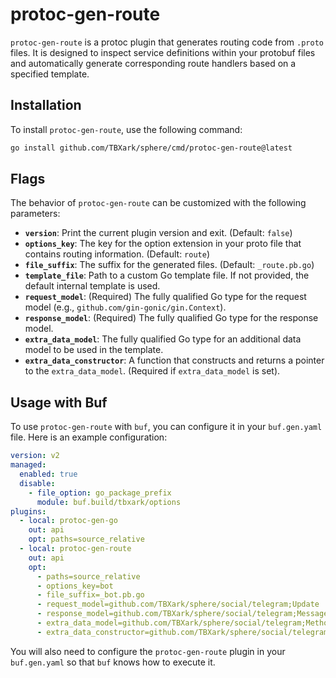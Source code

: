 # protoc-gen-route

`protoc-gen-route` is a protoc plugin that generates routing code from `.proto` files. It is designed to inspect service definitions within your protobuf files and automatically generate corresponding route handlers based on a specified template.

## Installation

To install `protoc-gen-route`, use the following command:

```bash
go install github.com/TBXark/sphere/cmd/protoc-gen-route@latest
```

## Flags

The behavior of `protoc-gen-route` can be customized with the following parameters:

- **`version`**: Print the current plugin version and exit. (Default: `false`)
- **`options_key`**: The key for the option extension in your proto file that contains routing information. (Default: `route`)
- **`file_suffix`**: The suffix for the generated files. (Default: `_route.pb.go`)
- **`template_file`**: Path to a custom Go template file. If not provided, the default internal template is used.
- **`request_model`**: (Required) The fully qualified Go type for the request model (e.g., `github.com/gin-gonic/gin.Context`).
- **`response_model`**: (Required) The fully qualified Go type for the response model.
- **`extra_data_model`**: The fully qualified Go type for an additional data model to be used in the template.
- **`extra_data_constructor`**: A function that constructs and returns a pointer to the `extra_data_model`. (Required if `extra_data_model` is set).

## Usage with Buf

To use `protoc-gen-route` with `buf`, you can configure it in your `buf.gen.yaml` file. Here is an example configuration:

```yaml
version: v2
managed:
  enabled: true
  disable:
    - file_option: go_package_prefix
      module: buf.build/tbxark/options
plugins:
  - local: protoc-gen-go
    out: api
    opt: paths=source_relative
  - local: protoc-gen-route
    out: api
    opt:
      - paths=source_relative
      - options_key=bot
      - file_suffix=_bot.pb.go
      - request_model=github.com/TBXark/sphere/social/telegram;Update
      - response_model=github.com/TBXark/sphere/social/telegram;Message
      - extra_data_model=github.com/TBXark/sphere/social/telegram;MethodExtraData
      - extra_data_constructor=github.com/TBXark/sphere/social/telegram;NewMethodExtraData
```

You will also need to configure the `protoc-gen-route` plugin in your `buf.gen.yaml` so that `buf` knows how to execute it.
